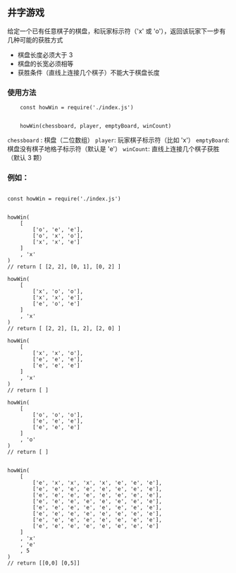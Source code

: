 ## 井字游戏

给定一个已有任意棋子的棋盘，和玩家标示符（'x' 或 'o'），返回该玩家下一步有几种可能的获胜方式

* 棋盘长度必须大于 3
* 棋盘的长宽必须相等
* 获胜条件（直线上连接几个棋子）不能大于棋盘长度

### 使用方法

```	
	const howWin = require('./index.js')


	howWin(chessboard, player, emptyBoard, winCount)
```

`chessboard` : 棋盘（二位数组）
`player`: 玩家棋子标示符（比如 'x'）
`emptyBoard`: 棋盘没有棋子地格子标示符（默认是 'e'）
`winCount`: 直线上连接几个棋子获胜（默认 3 颗）

### 例如： 

```

const howWin = require('./index.js')


howWin(
	[
		['o', 'e', 'e'],
  		['o', 'x', 'o'],
  		['x', 'x', 'e']
  	]
	, 'x'
)
// return [ [2, 2], [0, 1], [0, 2] ]

howWin(
	[
		['x', 'o', 'o'],
  		['x', 'x', 'e'],
  		['e', 'o', 'e']
  	]
 	, 'x'
)
// return [ [2, 2], [1, 2], [2, 0] ]

howWin(
	[
		['x', 'x', 'o'],
  		['e', 'e', 'e'],
  		['e', 'e', 'e'] 
  	]
 	, 'x'
)
// return [ ]

howWin(
	[ 
		['o', 'o', 'o'],
  		['e', 'e', 'e'],
  		['e', 'e', 'e']
  	]
	, 'o'
)
// return [ ]


howWin(
	[ 
		['e', 'x', 'x', 'x', 'x', 'e', 'e', 'e'],
		['e', 'e', 'e', 'e', 'e', 'e', 'e', 'e'],
		['e', 'e', 'e', 'e', 'e', 'e', 'e', 'e'],
		['e', 'e', 'e', 'e', 'e', 'e', 'e', 'e'],
		['e', 'e', 'e', 'e', 'e', 'e', 'e', 'e'],
		['e', 'e', 'e', 'e', 'e', 'e', 'e', 'e'],
		['e', 'e', 'e', 'e', 'e', 'e', 'e', 'e'],
		['e', 'e', 'e', 'e', 'e', 'e', 'e', 'e']														
  	]
	, 'x'
	, 'e'
	, 5
)
// return [[0,0] [0,5]]


```

